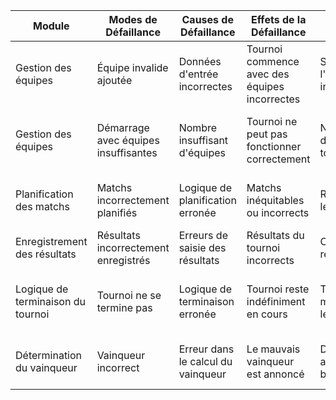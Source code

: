 | Module                            | Modes de Défaillance               | Causes de Défaillance            | Effets de la Défaillance                                | Actions Correctives                    | Actions Préventives                         | Sévérité | Occurrence | Détection | Criticité |
|-----------------------------------|------------------------------------|----------------------------------|---------------------------------------------------------|----------------------------------------|--------------------------------------------|----------|------------|-----------|-----------|
| Gestion des équipes               | Équipe invalide ajoutée            | Données d'entrée incorrectes     | Tournoi commence avec des équipes incorrectes           | Supprimer l'équipe invalide            | Valider les données d'entrée lors de l'ajout| 5        | 2          | 5         | 50         |
| Gestion des équipes               | Démarrage avec équipes insuffisantes| Nombre insuffisant d'équipes   | Tournoi ne peut pas fonctionner correctement            | Ne pas démarrer le tournoi             | Vérifier le nombre d'équipes avant de démarrer| 5        | 2          | 4         | 40         |
| Planification des matchs          | Matchs incorrectement planifiés    | Logique de planification erronée | Matchs inéquitables ou incorrects                       | Reprogrammer les matchs                | Tester la logique de planification des matchs| 3        | 3          | 3         | 27         |
| Enregistrement des résultats      | Résultats incorrectement enregistrés| Erreurs de saisie des résultats| Résultats du tournoi incorrects                         | Corriger les résultats                  | Valider les résultats avant enregistrement   | 5        | 2          | 5         | 50         |
| Logique de terminaison du tournoi| Tournoi ne se termine pas          | Logique de terminaison erronée   | Tournoi reste indéfiniment en cours                     | Terminer manuellement le tournoi       | Assurer que tous les matchs déterminent un vainqueur| 3        | 2          | 3         | 18         |
| Détermination du vainqueur        | Vainqueur incorrect                | Erreur dans le calcul du vainqueur| Le mauvais vainqueur est annoncé                        | Déterminer et annoncer le bon vainqueur| Vérifier la logique de détermination du vainqueur | 5        | 2          | 4         | 40         |
